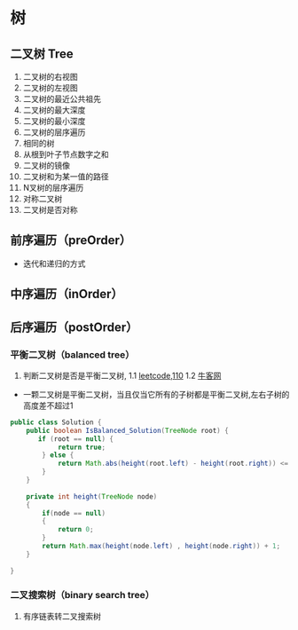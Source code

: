 # 树

## 二叉树 Tree
1. 二叉树的右视图
2. 二叉树的左视图
3. 二叉树的最近公共祖先
4. 二叉树的最大深度
5. 二叉树的最小深度
6. 二叉树的层序遍历
7. 相同的树
8. 从根到叶子节点数字之和
9. 二叉树的镜像
10. 二叉树和为某一值的路径
11. N叉树的层序遍历
12. 对称二叉树
13. 二叉树是否对称

## 前序遍历（preOrder）
* 迭代和递归的方式

## 中序遍历（inOrder）

## 后序遍历（postOrder）

### 平衡二叉树（balanced tree）

1. 判断二叉树是否是平衡二叉树,
    1.1 [leetcode,110](https://leetcode-cn.com/problems/balanced-binary-tree/)
    1.2 [牛客网](https://www.nowcoder.com/practice/8b3b95850edb4115918ecebdf1b4d222?tpId=188&&tqId=36580&rp=1&ru=/ta/job-code-high-week&qru=/ta/job-code-high-week/question-ranking)
* 一颗二叉树是平衡二叉树，当且仅当它所有的子树都是平衡二叉树,左右子树的高度差不超过1
````java
public class Solution {
    public boolean IsBalanced_Solution(TreeNode root) {
       if (root == null) {
            return true;
        } else {
            return Math.abs(height(root.left) - height(root.right)) <= 1 && IsBalanced_Solution(root.left) && IsBalanced_Solution(root.right);
        }
    }
    
    private int height(TreeNode node)
    {
        if(node == null)
        {
            return 0;
        }
        return Math.max(height(node.left) , height(node.right)) + 1;
    }
    
}
````

### 二叉搜索树（binary search tree）

1. 有序链表转二叉搜索树